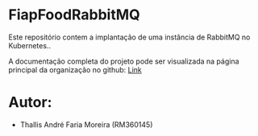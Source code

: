 # FiapFoodRabbitMQ

Este repositório contem a implantação de uma instância de RabbitMQ no Kubernetes..

A documentação completa do projeto pode ser visualizada na página principal da organização no github: [Link](https://github.com/fiap-soat-10)

# Autor:

- Thallis André Faria Moreira (RM360145)
